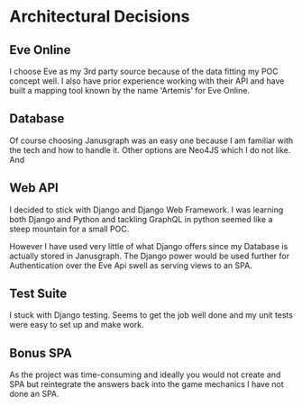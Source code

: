 # Architectural Decisions

## Eve Online

I choose Eve as my 3rd party source because of the data fitting my POC concept well. I also have prior experience
working with their API and have built a mapping tool known by the name 'Artemis' for Eve Online.

## Database

Of course choosing Janusgraph was an easy one because I am familiar with the tech and how to handle it. Other options
are Neo4JS which I do not like. And

## Web API

I decided to stick with Django and Django Web Framework. I was learning both Django and Python and tackling GraphQL in
python seemed like a steep mountain for a small POC.

However I have used very little of what Django offers since my Database is actually stored in Janusgraph. The Django
power would be used further for Authentication over the Eve Api swell as serving views to an SPA.

## Test Suite

I stuck with Django testing. Seems to get the job well done and my unit tests were easy to set up and make work.

## Bonus SPA

As the project was time-consuming and ideally you would not create and SPA but reintegrate the answers back into the
game mechanics I have not done an SPA.